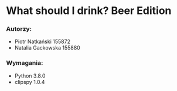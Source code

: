# What should I drink? Beer Edition

### Autorzy:
* Piotr Natkański 155872
* Natalia Gackowska 155880

### Wymagania:
* Python 3.8.0
* clipspy 1.0.4
